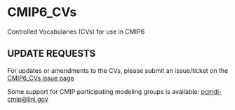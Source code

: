 # CMIP6_CVs
Controlled Vocabularies (CVs) for use in CMIP6

UPDATE REQUESTS
----------------

For updates or amendments to the CVs, please submit an issue/ticket on the [CMIP6_CVs issue page](https://github.com/WCRP-CMIP/CMIP6_CVs/issues)

Some support for CMIP participating modeling groups is available: pcmdi-cmip@llnl.gov
